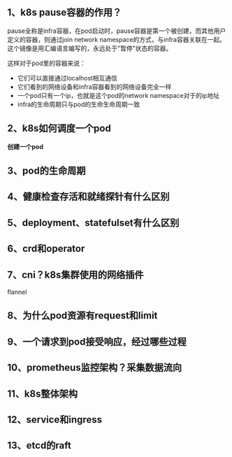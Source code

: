 ## 1、k8s pause容器的作用？
pause全称是infra容器，在pod启动时，pause容器是第一个被创建，而其他用户定义的容器，则通过join network namespace的方式，与infra容器关联在一起。
这个镜像是用汇编语言编写的，永远处于"暂停"状态的容器。

这样对于pod里的容器来说：
- 它们可以直接通过localhost相互通信
- 它们看到的网络设备和infra容器看到的网络设备完全一样
- 一个pod只有一个ip，也就是这个pod的network namespace对于的ip地址
- infra的生命周期只与pod的生命生命周期一致

## 2、k8s如何调度一个pod

**创建一个pod**



[](https://cloud.tencent.com/developer/article/1644857)

## 3、pod的生命周期

## 4、健康检查存活和就绪探针有什么区别

## 5、deployment、statefulset有什么区别



## 6、crd和operator

## 7、cni？k8s集群使用的网络插件
flannel

## 8、为什么pod资源有request和limit

## 9、一个请求到pod接受响应，经过哪些过程

## 10、prometheus监控架构？采集数据流向

## 11、k8s整体架构

## 12、service和ingress

## 13、etcd的raft

[](https://zhuanlan.zhihu.com/p/91288179)
